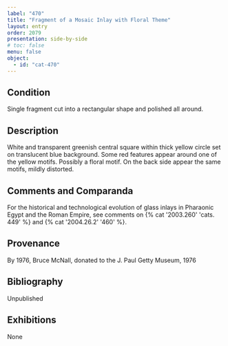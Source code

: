 ```yaml
---
label: "470"
title: "Fragment of a Mosaic Inlay with Floral Theme"
layout: entry
order: 2079
presentation: side-by-side
# toc: false
menu: false
object:
  - id: "cat-470"
---
```


## Condition

Single fragment cut into a rectangular shape and polished all around.

## Description

White and transparent greenish central square within thick yellow circle set on translucent blue background. Some red features appear around one of the yellow motifs. Possibly a floral motif. On the back side appear the same motifs, mildly distorted.

## Comments and Comparanda

For the historical and technological evolution of glass inlays in Pharaonic Egypt and the Roman Empire, see comments on {% cat '2003.260' 'cats. 449' %} and {% cat '2004.26.2' '460' %}.

## Provenance

By 1976, Bruce McNall, donated to the J. Paul Getty Museum, 1976

## Bibliography

Unpublished

## Exhibitions

None